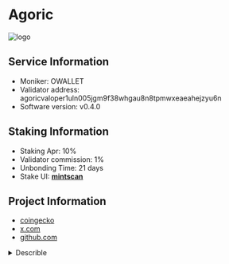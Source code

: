 # Agoric

![logo](https://raw.githubusercontent.com/cosmostation/chainlist/refs/heads/main/chain/agoric/asset/bld.png)

## Service Information

- Moniker: OWALLET
- Validator address: agoricvaloper1uln005jgm9f38whgau8n8tpmwxeaeahejzyu6n
- Software version: v0.4.0

## Staking Information

- Staking Apr: 10%
- Validator commission: 1%
- Unbonding Time: 21 days
- Stake UI: [**mintscan**](https://www.mintscan.io/agoric/validators/agoricvaloper1uln005jgm9f38whgau8n8tpmwxeaeahejzyu6n)

## Project Information

- [coingecko](https://www.coingecko.com/en/coins/agoric)
- [x.com](https://x.com/agoric)
- [github.com](https://github.com/agoric)

<details>
    <summary>Describle</summary>
    Agoric is a blockchain platform designed to enable secure smart contract development and decentralized finance (DeFi) applications. It emphasizes usability, modularity, and interoperability, allowing developers to build robust decentralized applications (dApps) while minimizing risks.

### Key Features of Agoric Network:

1. **Secure Smart Contract Platform**:
   - Agoric focuses on developing safe and secure smart contracts using a hardened version of JavaScript, a language familiar to millions of developers.
   - This approach lowers the entry barrier for developers transitioning into blockchain.

2. **Composable Smart Contracts**:
   - Contracts are built from reusable components, reducing duplication and development time.
   - The modular design allows for easily composing complex applications from smaller, tested parts.

3. **Economic Model**:
   - Agoric incorporates a stable token and a native utility token called **BLD**:
     - **BLD**: Staking and governance token used to secure the network and participate in governance decisions.
     - **RUN**: A stable token designed for use in smart contracts, acting as a medium of exchange within the ecosystem.

4. **Decentralized Finance (DeFi) Ecosystem**:
   - Agoric supports DeFi use cases such as decentralized exchanges, lending platforms, and automated market makers.
   - The network enables the creation of custom financial instruments and integrations with external assets.

5. **Interoperability**:
   - Built on the Cosmos SDK, Agoric is interoperable with other Cosmos-based blockchains via the Inter-Blockchain Communication (IBC) protocol.
   - This connectivity allows seamless asset and data transfers between Agoric and other networks in the Cosmos ecosystem.

6. **Safety First**:
   - Agoric uses **object-capability security**, which ensures that smart contracts can only access resources they are explicitly authorized to use.
   - This reduces the risk of exploits and enhances the overall security of the platform.

7. **Developer-Friendly Tools**:
   - The platform offers tools, libraries, and templates to simplify smart contract creation.
   - By using JavaScript, Agoric leverages a language with a vast ecosystem, making it easier for developers to build and deploy applications.

8. **Governance**:
   - Agoric employs a community-driven governance model, where **BLD** token holders vote on network upgrades, changes, and protocol parameters.

### Technical Overview:
- **Consensus Mechanism**: Agoric utilizes Tendermint’s Proof-of-Stake (PoS) consensus for fast and secure block finality.
- **Programming Language**: Hardened JavaScript is used for writing smart contracts, ensuring security while leveraging an accessible and widely adopted language.
- **Ecosystem Tools**:
  - Zoe: A framework for safe contract execution.
  - ERTP (Electronic Rights Transfer Protocol): Handles digital assets securely.

### Advantages of Agoric:
1. **Broad Developer Access**:
   - By using JavaScript, Agoric taps into a large pool of developers, accelerating adoption.
2. **High Security**:
   - Object-capability security mitigates risks of unauthorized access and common smart contract vulnerabilities.
3. **Interoperability**:
   - Integration with Cosmos enables Agoric to interact with a broad range of blockchains.
4. **Customizable Financial Tools**:
   - Provides developers with powerful abstractions for building DeFi applications and economic systems.

### Use Cases:
1. **Decentralized Exchanges (DEXs)**:
   - Facilitates secure and customizable trading platforms.
2. **Lending Protocols**:
   - Enables trustless borrowing and lending services.
3. **Digital Asset Management**:
   - Supports the creation and management of fungible and non-fungible tokens (NFTs).
4. **Enterprise Solutions**:
   - Smart contracts tailored to supply chain, insurance, and other enterprise needs.

### Challenges:
1. **Adoption**:
   - Educating developers and users about its unique features like object-capability security.
2. **Competition**:
   - Competes with established platforms like Ethereum and newer blockchains focusing on interoperability and DeFi.

### Summary:
Agoric is a secure, developer-friendly, and interoperable blockchain platform tailored for building DeFi applications and other decentralized services. By leveraging JavaScript and focusing on composable smart contracts, Agoric aims to democratize blockchain development while ensuring safety and scalability. Its integration with the Cosmos ecosystem positions it as a powerful player in the interoperable blockchain landscape.
</details>

